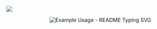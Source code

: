 <img src="https://capsule-render.vercel.app/api?type=waving&color=EDE7DF&height=200&width=100%&section=header&text=StoryWave&fontSize=130" />



<p align="center">
  <img src="https://readme-typing-svg.demolab.com/?lines=Beyond+the+genre,+a+space+that+opens+up+a+new+perspective!&font=Fira%20Code&center=true&width=400&height=50&duration=4000&pause=1000" alt="Example Usage - README Typing SVG">
</p>
